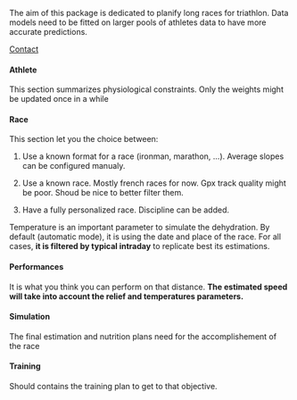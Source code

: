 
The aim of this package is dedicated to planify long races for triathlon.
Data models need to be fitted on larger pools of athletes data to have more accurate predictions.

[Contact](mailto:gt@guydegnol.net)

#### Athlete

This section summarizes physiological constraints. 
Only the weights might be updated once in a while

#### Race

This section let you the choice between:
1. Use a known format for a race (ironman,  marathon, ...). 
Average slopes can be configured manualy.

2. Use a known race. Mostly french races for now.
Gpx track quality might be poor. Shoud be nice to better filter them.

3. Have a fully personalized race. Discipline can be added.

Temperature is an important parameter to simulate the dehydration.
By default (automatic mode), it is using the date and place of the race.
For all cases, **it is filtered by typical intraday** to replicate best its estimations.

#### Performances

It is what you think you can perform on that distance.
**The estimated speed will take into account the relief and temperatures parameters.**

#### Simulation

The final estimation and nutrition plans need for the accomplishement of the race
#### Training

Should contains the training plan to get to that objective.
